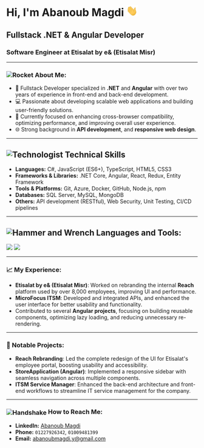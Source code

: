  # Hi, I'm Abanoub Magdi <img src="https://raw.githubusercontent.com/StanGirard/StanGirard/master/wave.gif" width="30px">

## Fullstack .NET & Angular Developer

### Software Engineer at Etisalat by e& (Etisalat Misr)

---
### <img src="https://raw.githubusercontent.com/Tarikul-Islam-Anik/Animated-Fluent-Emojis/master/Emojis/Travel%20and%20places/Rocket.png" alt="Rocket" width="30" height="30" /> About Me: 

- 🔧 Fullstack Developer specialized in **.NET** and **Angular** with over two years of experience in front-end and back-end development.
- 💻 Passionate about developing scalable web applications and building user-friendly solutions.
- 🎯 Currently focused on enhancing cross-browser compatibility, optimizing performance, and improving overall user experience.
- 🌐 Strong background in **API development**,<!-- **state management** (Redux, Context API),--> and **responsive web design**.


---

 
## <img src="https://raw.githubusercontent.com/Tarikul-Islam-Anik/Animated-Fluent-Emojis/master/Emojis/People/Technologist.png" alt="Technologist" width="30" height="30" /> Technical Skills 

- **Languages:** C#, JavaScript (ES6+), TypeScript, HTML5, CSS3
- **Frameworks & Libraries:** .NET Core, Angular, React, Redux, Entity Framework
- **Tools & Platforms:** Git, Azure, Docker, GitHub, Node.js, npm
- **Databases:** SQL Server, MySQL, MongoDB
- **Others:** API development (RESTful), Web Security, Unit Testing, CI/CD pipelines

---

## <img src="https://raw.githubusercontent.com/Tarikul-Islam-Anik/Animated-Fluent-Emojis/master/Emojis/Objects/Hammer%20and%20Wrench.png" alt="Hammer and Wrench" width="30" height="30" /> **Languages and Tools:** 
 
  <img src="https://skillicons.dev/icons?i=html,css,js,ts,react,angular,mongodb,linux,firebase,md,visualstudio,vscode,postman,stackoverflow" />
 <img src="https://skillicons.dev/icons?i=c,cpp,cs,dotnet,discord,azure,jenkins,docker,php,laravel,python,mysql,git,github" />

---

### 📈 My Experience:

- **Etisalat by e& (Etisalat Misr)**: Worked on rebranding the internal **Reach** platform used by over 8,000 employees, improving UI and performance.
- **MicroFocus ITSM**: Developed and integrated APIs, and enhanced the user interface for better usability and functionality.
- Contributed to several **Angular projects**, focusing on building reusable components, optimizing lazy loading, and reducing unnecessary re-rendering.

---

### 💼 Notable Projects:

- **Reach Rebranding**: Led the complete redesign of the UI for Etisalat's employee portal, boosting usability and accessibility.
- **StoreApplication (Angular)**: Implemented a responsive sidebar with seamless navigation across multiple components.
- **ITSM Service Manager**: Enhanced the back-end architecture and front-end workflows to streamline IT service management for the company.

---

### <img src="https://raw.githubusercontent.com/Tarikul-Islam-Anik/Animated-Fluent-Emojis/master/Emojis/Hand%20gestures/Handshake.png" alt="Handshake" width="25" height="25" align="center" /> How to Reach Me:

- **LinkedIn:** [Abanoub Magdi](https://linkedin.com/in/abanoub-magdi)
- **Phone:** `01227926342`, `01009481399`
- **Email:** [abanoubmagdi.y@gmail.com](mailto:abanoubmagdi.y@gmail.com)
